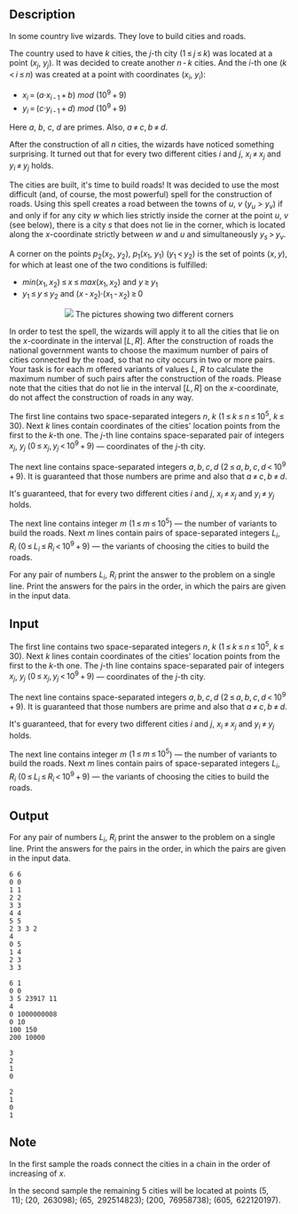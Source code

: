 ## Description

<div><p>In some country live wizards. They love to build cities and roads.</p><p>The country used to have <span class="tex-span"><i>k</i></span> cities, the <span class="tex-span"><i>j</i></span>-th city (<span class="tex-span">1 ≤ <i>j</i> ≤ <i>k</i></span>) was located at a point (<span class="tex-span"><i>x</i><sub class="lower-index"><i>j</i></sub></span>, <span class="tex-span"><i>y</i><sub class="lower-index"><i>j</i></sub></span>). It was decided to create another <span class="tex-span"><i>n</i> - <i>k</i></span> cities. And the <span class="tex-span"><i>i</i></span>-th one (<span class="tex-span"><i>k</i> &lt; <i>i</i> ≤ <i>n</i></span>) was created at a point with coordinates (<span class="tex-span"><i>x</i><sub class="lower-index"><i>i</i></sub></span>, <span class="tex-span"><i>y</i><sub class="lower-index"><i>i</i></sub></span>):</p><ul> <li> <span class="tex-span"><i>x</i><sub class="lower-index"><i>i</i></sub> = (<i>a</i>·<i>x</i><sub class="lower-index"><i>i</i> - 1</sub> + <i>b</i>)&nbsp;<i>mod</i>&nbsp;(10<sup class="upper-index">9</sup> + 9)</span> </li><li> <span class="tex-span"><i>y</i><sub class="lower-index"><i>i</i></sub> = (<i>c</i>·<i>y</i><sub class="lower-index"><i>i</i> - 1</sub> + <i>d</i>)&nbsp;<i>mod</i>&nbsp;(10<sup class="upper-index">9</sup> + 9)</span> </li></ul><p>Here <span class="tex-span"><i>a</i></span>, <span class="tex-span"><i>b</i></span>, <span class="tex-span"><i>c</i></span>, <span class="tex-span"><i>d</i></span> are primes. Also, <span class="tex-span"><i>a</i> ≠ <i>c</i>, <i>b</i> ≠ <i>d</i></span>.</p><p>After the construction of all <span class="tex-span"><i>n</i></span> cities, the wizards have noticed something surprising. It turned out that for every two different cities <span class="tex-span"><i>i</i></span> and <span class="tex-span"><i>j</i></span>, <span class="tex-span"><i>x</i><sub class="lower-index"><i>i</i></sub> ≠ <i>x</i><sub class="lower-index"><i>j</i></sub></span> and <span class="tex-span"><i>y</i><sub class="lower-index"><i>i</i></sub> ≠ <i>y</i><sub class="lower-index"><i>j</i></sub></span> holds.</p><p>The cities are built, it's time to build roads! It was decided to use the most difficult (and, of course, the most powerful) spell for the construction of roads. Using this spell creates a road between the towns of <span class="tex-span"><i>u</i></span>, <span class="tex-span"><i>v</i></span> (<span class="tex-span"><i>y</i><sub class="lower-index"><i>u</i></sub></span> &gt; <span class="tex-span"><i>y</i><sub class="lower-index"><i>v</i></sub></span>) if and only if for any city <span class="tex-span"><i>w</i></span> which lies strictly inside the corner at the point <span class="tex-span"><i>u</i></span>, <span class="tex-span"><i>v</i></span> (see below), there is a city <span class="tex-span"><i>s</i></span> that does not lie in the corner, which is located along the <span class="tex-span"><i>x</i></span>-coordinate strictly between <span class="tex-span"><i>w</i></span> and <span class="tex-span"><i>u</i></span> and simultaneously <span class="tex-span"><i>y</i><sub class="lower-index"><i>s</i></sub> &gt; <i>y</i><sub class="lower-index"><i>v</i></sub></span>.</p><p>A <span class="tex-font-style-it">corner</span> on the points <span class="tex-span"><i>p</i><sub class="lower-index">2</sub></span>(<span class="tex-span"><i>x</i><sub class="lower-index">2</sub></span>, <span class="tex-span"><i>y</i><sub class="lower-index">2</sub></span>), <span class="tex-span"><i>p</i><sub class="lower-index">1</sub></span>(<span class="tex-span"><i>x</i><sub class="lower-index">1</sub></span>, <span class="tex-span"><i>y</i><sub class="lower-index">1</sub></span>) (<span class="tex-span"><i>y</i><sub class="lower-index">1</sub> &lt; <i>y</i><sub class="lower-index">2</sub></span>) is the set of points (<span class="tex-span"><i>x</i>, <i>y</i></span>), for which at least one of the two conditions is fulfilled: </p><ul> <li> <span class="tex-span"><i>min</i>(<i>x</i><sub class="lower-index">1</sub>, <i>x</i><sub class="lower-index">2</sub>) ≤ <i>x</i> ≤ <i>max</i>(<i>x</i><sub class="lower-index">1</sub>, <i>x</i><sub class="lower-index">2</sub>)</span> and <span class="tex-span"><i>y</i> ≥ <i>y</i><sub class="lower-index">1</sub></span> </li><li> <span class="tex-span"><i>y</i><sub class="lower-index">1</sub> ≤ <i>y</i> ≤ <i>y</i><sub class="lower-index">2</sub></span> and <span class="tex-span">(<i>x</i> - <i>x</i><sub class="lower-index">2</sub>)·(<i>x</i><sub class="lower-index">1</sub> - <i>x</i><sub class="lower-index">2</sub>) ≥ 0</span> </li></ul><center> <img class="tex-graphics" src="file://UTtYDZEh.png" style="max-width: 100.0%;max-height: 100.0%;"> <span class="tex-font-size-script"> The pictures showing two different corners </span> </center><p>In order to test the spell, the wizards will apply it to all the cities that lie on the <span class="tex-span"><i>x</i></span>-coordinate in the interval <span class="tex-span">[<i>L</i>, <i>R</i>]</span>. After the construction of roads the national government wants to choose the maximum number of pairs of cities connected by the road, so that no city occurs in two or more pairs. Your task is for each <span class="tex-span"><i>m</i></span> offered variants of values <span class="tex-span"><i>L</i></span>, <span class="tex-span"><i>R</i></span> to calculate the maximum number of such pairs after the construction of the roads. Please note that the cities that do not lie in the interval <span class="tex-span">[<i>L</i>, <i>R</i>]</span> on the <span class="tex-span"><i>x</i></span>-coordinate, do not affect the construction of roads in any way.</p></div><div class="input-specification"><p>The first line contains two space-separated integers <span class="tex-span"><i>n</i></span>, <span class="tex-span"><i>k</i></span> (<span class="tex-span">1 ≤ <i>k</i> ≤ <i>n</i> ≤ 10<sup class="upper-index">5</sup></span>, <span class="tex-span"><i>k</i> ≤ 30</span>). Next <span class="tex-span"><i>k</i></span> lines contain coordinates of the cities' location points from the first to the <span class="tex-span"><i>k</i></span>-th one. The <span class="tex-span"><i>j</i></span>-th line contains space-separated pair of integers <span class="tex-span"><i>x</i><sub class="lower-index"><i>j</i></sub></span>, <span class="tex-span"><i>y</i><sub class="lower-index"><i>j</i></sub></span> (<span class="tex-span">0 ≤ <i>x</i><sub class="lower-index"><i>j</i></sub>, <i>y</i><sub class="lower-index"><i>j</i></sub> &lt; 10<sup class="upper-index">9</sup> + 9</span>) — coordinates of the <span class="tex-span"><i>j</i></span>-th city.</p><p>The next line contains space-separated integers <span class="tex-span"><i>a</i>, <i>b</i>, <i>c</i>, <i>d</i></span> (<span class="tex-span">2 ≤ <i>a</i>, <i>b</i>, <i>c</i>, <i>d</i> &lt; 10<sup class="upper-index">9</sup> + 9</span>). It is guaranteed that those numbers are prime and also that <span class="tex-span"><i>a</i> ≠ <i>c</i>, <i>b</i> ≠ <i>d</i></span>. </p><p>It's guaranteed, that for every two different cities <span class="tex-span"><i>i</i></span> and <span class="tex-span"><i>j</i></span>, <span class="tex-span"><i>x</i><sub class="lower-index"><i>i</i></sub> ≠ <i>x</i><sub class="lower-index"><i>j</i></sub></span> and <span class="tex-span"><i>y</i><sub class="lower-index"><i>i</i></sub> ≠ <i>y</i><sub class="lower-index"><i>j</i></sub></span> holds.</p><p>The next line contains integer <span class="tex-span"><i>m</i></span> (<span class="tex-span">1 ≤ <i>m</i> ≤ 10<sup class="upper-index">5</sup></span>) — the number of variants to build the roads. Next <span class="tex-span"><i>m</i></span> lines contain pairs of space-separated integers <span class="tex-span"><i>L</i><sub class="lower-index"><i>i</i></sub></span>, <span class="tex-span"><i>R</i><sub class="lower-index"><i>i</i></sub></span> (<span class="tex-span">0 ≤ <i>L</i><sub class="lower-index"><i>i</i></sub> ≤ <i>R</i><sub class="lower-index"><i>i</i></sub> &lt; 10<sup class="upper-index">9</sup> + 9</span>) — the variants of choosing the cities to build the roads.</p></div><div class="output-specification"><p>For any pair of numbers <span class="tex-span"><i>L</i><sub class="lower-index"><i>i</i></sub></span>, <span class="tex-span"><i>R</i><sub class="lower-index"><i>i</i></sub></span> print the answer to the problem on a single line. Print the answers for the pairs in the order, in which the pairs are given in the input data.</p></div>

## Input

<p>The first line contains two space-separated integers <span class="tex-span"><i>n</i></span>, <span class="tex-span"><i>k</i></span> (<span class="tex-span">1 ≤ <i>k</i> ≤ <i>n</i> ≤ 10<sup class="upper-index">5</sup></span>, <span class="tex-span"><i>k</i> ≤ 30</span>). Next <span class="tex-span"><i>k</i></span> lines contain coordinates of the cities' location points from the first to the <span class="tex-span"><i>k</i></span>-th one. The <span class="tex-span"><i>j</i></span>-th line contains space-separated pair of integers <span class="tex-span"><i>x</i><sub class="lower-index"><i>j</i></sub></span>, <span class="tex-span"><i>y</i><sub class="lower-index"><i>j</i></sub></span> (<span class="tex-span">0 ≤ <i>x</i><sub class="lower-index"><i>j</i></sub>, <i>y</i><sub class="lower-index"><i>j</i></sub> &lt; 10<sup class="upper-index">9</sup> + 9</span>) — coordinates of the <span class="tex-span"><i>j</i></span>-th city.</p><p>The next line contains space-separated integers <span class="tex-span"><i>a</i>, <i>b</i>, <i>c</i>, <i>d</i></span> (<span class="tex-span">2 ≤ <i>a</i>, <i>b</i>, <i>c</i>, <i>d</i> &lt; 10<sup class="upper-index">9</sup> + 9</span>). It is guaranteed that those numbers are prime and also that <span class="tex-span"><i>a</i> ≠ <i>c</i>, <i>b</i> ≠ <i>d</i></span>. </p><p>It's guaranteed, that for every two different cities <span class="tex-span"><i>i</i></span> and <span class="tex-span"><i>j</i></span>, <span class="tex-span"><i>x</i><sub class="lower-index"><i>i</i></sub> ≠ <i>x</i><sub class="lower-index"><i>j</i></sub></span> and <span class="tex-span"><i>y</i><sub class="lower-index"><i>i</i></sub> ≠ <i>y</i><sub class="lower-index"><i>j</i></sub></span> holds.</p><p>The next line contains integer <span class="tex-span"><i>m</i></span> (<span class="tex-span">1 ≤ <i>m</i> ≤ 10<sup class="upper-index">5</sup></span>) — the number of variants to build the roads. Next <span class="tex-span"><i>m</i></span> lines contain pairs of space-separated integers <span class="tex-span"><i>L</i><sub class="lower-index"><i>i</i></sub></span>, <span class="tex-span"><i>R</i><sub class="lower-index"><i>i</i></sub></span> (<span class="tex-span">0 ≤ <i>L</i><sub class="lower-index"><i>i</i></sub> ≤ <i>R</i><sub class="lower-index"><i>i</i></sub> &lt; 10<sup class="upper-index">9</sup> + 9</span>) — the variants of choosing the cities to build the roads.</p>

## Output

<p>For any pair of numbers <span class="tex-span"><i>L</i><sub class="lower-index"><i>i</i></sub></span>, <span class="tex-span"><i>R</i><sub class="lower-index"><i>i</i></sub></span> print the answer to the problem on a single line. Print the answers for the pairs in the order, in which the pairs are given in the input data.</p>





```input1
6 6
0 0
1 1
2 2
3 3
4 4
5 5
2 3 3 2
4
0 5
1 4
2 3
3 3

```




```input2
6 1
0 0
3 5 23917 11
4
0 1000000008
0 10
100 150
200 10000

```




```output1
3
2
1
0

```




```output2
2
1
0
1

```



## Note

<p>In the first sample the roads connect the cities in a chain in the order of increasing of <span class="tex-span"><i>x</i></span>. </p><p>In the second sample the remaining 5 cities will be located at points <span class="tex-span">(5, &nbsp;11);&nbsp;(20, &nbsp;263098);&nbsp;(65, &nbsp;292514823);&nbsp;(200, &nbsp;76958738);&nbsp;(605, &nbsp;622120197)</span>.</p>
